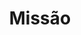 ---
title: Missão
link: missao
description: A Dream Dress Noivas é uma distribuidora nacional (moçambicana) de artigos para casamentos, principalmente, noivas
icon: handshake-o
---